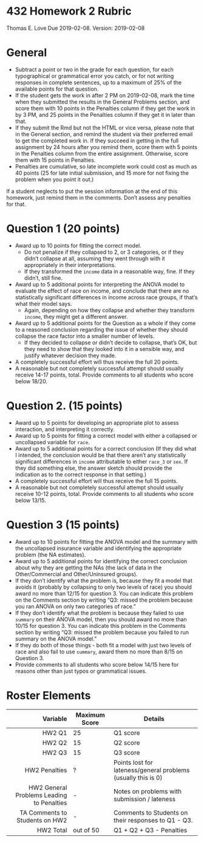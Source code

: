 432 Homework 2 Rubric
================
Thomas E. Love
Due 2019-02-08. Version: 2019-02-08

# General

  - Subtract a point or two in the grade for each question, for each
    typographical or grammatical error you catch, or for not writing
    responses in complete sentences, up to a maximum of 25% of the
    available points for that question.
  - If the student gets the work in after 2 PM on 2019-02-08, mark the
    time when they submitted the results in the General Problems
    section, and score them with 10 points in the Penalties column if
    they get the work in by 3 PM, and 25 points in the Penalties column
    if they get it in later than that.
  - If they submit the Rmd but not the HTML or vice versa, please note
    that in the General section, and remind the student via their
    preferred email to get the completed work in. If they succeed in
    getting in the full assignment by 24 hours after you remind them,
    score them with 5 points in the Penalties column from the entire
    assignment. Otherwise, score them with 15 points in Penalties.
  - Penalties are cumulative, so late incomplete work could cost as much
    as 40 points (25 for late initial submission, and 15 more for not
    fixing the problem when you point it out.)

If a student neglects to put the session information at the end of this
homework, just remind them in the comments. Don’t assess any penalties
for that.

# Question 1 (20 points)

  - Award up to 10 points for fitting the correct model.
      - Do not penalize if they collapsed to 2, or 3 categories, or if
        they didn’t collapse at all, assuming they went through with it
        appropriately in their interpretations.
      - If they transformed the `income` data in a reasonable way, fine.
        If they didn’t, still fine.
  - Award up to 5 additional points for interpreting the ANOVA model to
    evaluate the effect of race on income, and conclude that there are
    no statistically significant differences in income across race
    groups, if that’s what their model says.
      - Again, depending on how they collapse and whether they transform
        `income`, they might get a different answer.
  - Award up to 5 additional points for the Question as a whole if they
    come to a reasoned conclusion regarding the issue of whether they
    should collapse the race factor into a smaller number of levels.
      - If they decided to collapse or didn’t decide to collapse, that’s
        OK, but they need to show that they looked into it in a sensible
        way, and justify whatever decision they made.
  - A completely successful effort will thus receive the full 20 points.
  - A reasonable but not completely successful attempt should usually
    receive 14-17 points, total. Provide comments to all students who
    score below 18/20.

# Question 2. (15 points)

  - Award up to 5 points for developing an appropriate plot to assess
    interaction, and interpreting it correctly.
  - Award up to 5 points for fitting a correct model with either a
    collapsed or uncollapsed variable for `race`.
  - Award up to 5 additional points for a correct conclusion (If they
    did what I intended, the conclusion would be that there aren’t any
    statistically significant differences in `income` attributable to
    either `race_3` or `sex`. If they did something else, the answer
    sketch should provide the indication as to the correct response in
    that setting.)
  - A completely successful effort will thus receive the full 15 points.
  - A reasonable but not completely successful attempt should usually
    receive 10-12 points, total. Provide comments to all students who
    score below 13/15.

# Question 3 (15 points)

  - Award up to 10 points for fitting the ANOVA model and the summary
    with the uncollapsed insurance variable and identifying the
    appropriate problem (the NA estimates).
  - Award up to 5 additional points for identifying the correct
    conclusion about why they are getting the NAs (the lack of data in
    the Other/Commercial and Other/Uninsured groups).
  - If they don’t identify what the problem is, because they fit a model
    that avoids it (probably by collapsing to only two levels of race)
    you should award no more than 12/15 for question 3. You can indicate
    this problem on the Comments section by writing “Q3: missed the
    problem because you ran ANOVA on only two categories of race.”
  - If they don’t identify what the problem is because they failed to
    use `summary` on their ANOVA model, then you should award no more
    than 10/15 for question 3. You can indicate this problem in the
    Comments section by writing “Q3: missed the problem because you
    failed to run summary on the ANOVA model.”
  - If they do both of those things - both fit a model with just two
    levels of race and also fail to use `summary`, award them no more
    than 8/15 on Question 3.
  - Provide comments to all students who score below 14/15 here for
    reasons other than just typos or grammatical
issues.

# Roster Elements

|                                  Variable | Maximum Score | Details                                                       |
| ----------------------------------------: | ------------- | ------------------------------------------------------------- |
|                                    HW2 Q1 | 25            | Q1 score                                                      |
|                                    HW2 Q2 | 15            | Q2 score                                                      |
|                                    HW2 Q3 | 15            | Q3 score                                                      |
|                             HW2 Penalties | ?             | Points lost for lateness/general problems (usually this is 0) |
| HW2 General Problems Leading to Penalties | \-            | Notes on problems with submission / lateness                  |
|            TA Comments to Students on HW2 | \-            | Comments to Students on their responses to Q1 - Q3.           |
|                                 HW2 Total | out of 50     | Q1 + Q2 + Q3 - Penalties                                      |
